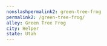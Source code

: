 ```yaml
---
﻿nonslashpermalink2: green-tree-frog
permalink2: /green-tree-frog/
alley: Green Tree Frog
city: Helper
state: Utah
---
```


